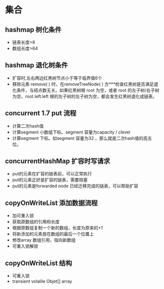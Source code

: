 # 集合

## hashmap 树化条件&#x20;

* 链表长度>8
* 数组长度>64

## hashmap 退化树条件

* 扩容时,左右两边红黑树节点小于等于临界值6个
* 移除元素 remove( ) 时，在removeTreeNode( ) 方\*\*\*检查红黑树是否满足退化条件，与结点数无关。如果红黑树根 root 为空，或者 root 的左子树/右子树为空，root.left.left 根的左子树的左子树为空，都会发生红黑树退化成链表。

## concurrent 1.7 put 流程&#x20;

* 计算二次hash值
* 计算segment 小数组下标。segment 容量为capacity / clevel
* 计算segment 下标。如segment 容量为32 ，那么就是二次hash值的高五位。

## concurrentHashMap 扩容时写请求&#x20;

* put的元素在扩容的链表前，可以正常执行
* put的元素正好是扩容的链表，需要阻塞
* put的元素是forwarded node 已经迁移完成的链表，可以帮助扩容

## copyOnWriteList 添加数据流程

* 加可重入锁
* 获取原数组的引用和长度
* 根据原数组复制一个新的数组，长度为原来的+1
* 将新添加的元素放在数组的最后一个位置上
* 修改array 数组引用，指向新数组
* 可重入锁解锁

## copyOnWriteList 结构&#x20;

* 可重入锁
* transient volalile Objet\[] array

